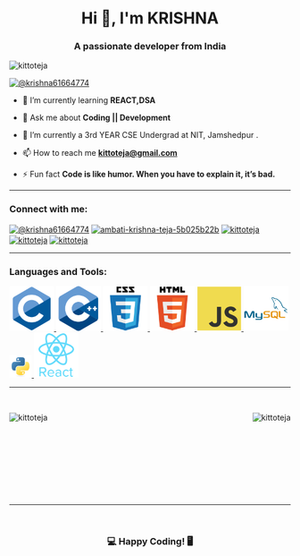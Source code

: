<h1 align="center">Hi 👋, I'm KRISHNA</h1>
<h3 align="center">A passionate developer from India</h3>

<p align="left"> <img src="https://komarev.com/ghpvc/?username=kittoteja&label=Profile%20views&color=0e75b6&style=flat" alt="kittoteja" /> </p>

<p align="left"> <a href="https://twitter.com/@krishna61664774" target="blank"><img src="https://img.shields.io/twitter/follow/@krishna61664774?logo=twitter&style=for-the-badge" alt="@krishna61664774" /></a> </p>

- 🌱 I’m currently learning **REACT,DSA**

- 💬 Ask me about **Coding || Development**

- 🔭 I’m currently a 3rd YEAR CSE Undergrad at NIT, Jamshedpur .

- 📫 How to reach me **kittoteja@gmail.com**


- ⚡ Fun fact **Code is like humor. When you have to explain it, it’s bad.**

<hr>

<h3 align="left">Connect with me:</h3>
<p align="left">
<a href="https://twitter.com/@krishna61664774" target="blank"><img align="center" src="https://raw.githubusercontent.com/rahuldkjain/github-profile-readme-generator/master/src/images/icons/Social/twitter.svg" alt="@krishna61664774" height="60" width="80" /></a>
<a href="https://linkedin.com/in/ambati-krishna-teja-5b025b22b" target="blank"><img align="center" src="https://raw.githubusercontent.com/rahuldkjain/github-profile-readme-generator/master/src/images/icons/Social/linked-in-alt.svg" alt="ambati-krishna-teja-5b025b22b" height="60" width="80" /></a>
<a href="https://www.codechef.com/users/kittoteja" target="blank"><img align="center" src="https://cdn.jsdelivr.net/npm/simple-icons@3.1.0/icons/codechef.svg" alt="kittoteja" height="60" width="80" /></a>
<a href="https://www.hackerrank.com/kittoteja" target="blank"><img align="center" src="https://raw.githubusercontent.com/rahuldkjain/github-profile-readme-generator/master/src/images/icons/Social/hackerrank.svg" alt="kittoteja" height="60" width="80" /></a>
<a href="https://codeforces.com/profile/kittoteja" target="blank"><img align="center" src="https://raw.githubusercontent.com/rahuldkjain/github-profile-readme-generator/master/src/images/icons/Social/codeforces.svg" alt="kittoteja" height="60" width="80" /></a>
</p>
<hr>
<h3 align="left">Languages and Tools:</h3>
<p align="left"> <a href="https://www.cprogramming.com/" target="_blank" rel="noreferrer"> <img src="https://raw.githubusercontent.com/devicons/devicon/master/icons/c/c-original.svg" alt="c" width="80" height="80"/> </a> <a href="https://www.w3schools.com/cpp/" target="_blank" rel="noreferrer"> <img src="https://raw.githubusercontent.com/devicons/devicon/master/icons/cplusplus/cplusplus-original.svg" alt="cplusplus" width="80" height="80"/> </a> <a href="https://www.w3schools.com/css/" target="_blank" rel="noreferrer"> <img src="https://raw.githubusercontent.com/devicons/devicon/master/icons/css3/css3-original-wordmark.svg" alt="css3" width="80" height="80"/> </a> <a href="https://www.w3.org/html/" target="_blank" rel="noreferrer"> <img src="https://raw.githubusercontent.com/devicons/devicon/master/icons/html5/html5-original-wordmark.svg" alt="html5" width="80" height="80"/> </a> <a href="https://developer.mozilla.org/en-US/docs/Web/JavaScript" target="_blank" rel="noreferrer"> <img src="https://raw.githubusercontent.com/devicons/devicon/master/icons/javascript/javascript-original.svg" alt="javascript" width="80" height="80"/> </a> <a href="https://www.mysql.com/" target="_blank" rel="noreferrer"> <img src="https://raw.githubusercontent.com/devicons/devicon/master/icons/mysql/mysql-original-wordmark.svg" alt="mysql" width="80" height="80"/> </a> <a href="https://www.python.org" target="_blank" rel="noreferrer"> <img src="https://raw.githubusercontent.com/devicons/devicon/master/icons/python/python-original.svg" alt="python" width="40" height="40"/> </a> <a href="https://reactjs.org/" target="_blank" rel="noreferrer"> <img src="https://raw.githubusercontent.com/devicons/devicon/master/icons/react/react-original-wordmark.svg" alt="react" width="80" height="80"/> </a> </p>

<hr>
<br/>
<p><img align="right" src="https://github-readme-stats.vercel.app/api/top-langs?username=kittoteja&show_icons=true&locale=en&layout=compact" alt="kittoteja" /></p>

<p>&nbsp;<img align="LEFT" src="https://github-readme-stats.vercel.app/api?username=kittoteja&show_icons=true&locale=en" alt="kittoteja" /></p>

<br/><br/><br/><br/><br/><br/><br/>



<hr>

<br/>
<h3 align="center">💻 Happy Coding! 🖥️</h3>
<div align="center">
<!-- <img src="https://media.giphy.com/media/oFQxwezf5FxiU/giphy.gif" width="80px  height="120px" > -->
</div>

